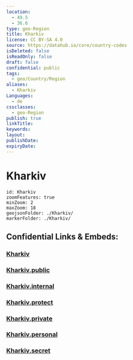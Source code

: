 ```yaml
---
location:
  - 49.5
  - 36.6
type: geo-Region
title: Kharkiv
license: CC BY-SA 4.0
source: https://datahub.io/core/country-codes
isDeleted: false
isReadOnly: false
draft: false
confidential: public
tags:
  - geo/Country/Region
aliases:
  - Kharkiv
Languages:
  - de
cssclasses:
  - geo-Region
publish: true
linkTitle:
keywords:
layout:
publishDate:
expiryDate:
---
```


# Kharkiv

```leaflet
id: Kharkiv
zoomFeatures: true 
minZoom: 2 
maxZoom: 18
geojsonFolder: ./Kharkiv/
markerFolder: ./Kharkiv/
```


## Confidential Links & Embeds: 

### [Kharkiv](/_Standards/Earth/Continent/Europe/Europe~East/Ukraine/Regions~Ukraine/Kharkiv.md) 

### [Kharkiv.public](/_public/Earth/Continent/Europe/Europe~East/Ukraine/Regions~Ukraine/Kharkiv.public.md) 

### [Kharkiv.internal](/_internal/Earth/Continent/Europe/Europe~East/Ukraine/Regions~Ukraine/Kharkiv.internal.md) 

### [Kharkiv.protect](/_protect/Earth/Continent/Europe/Europe~East/Ukraine/Regions~Ukraine/Kharkiv.protect.md) 

### [Kharkiv.private](/_private/Earth/Continent/Europe/Europe~East/Ukraine/Regions~Ukraine/Kharkiv.private.md) 

### [Kharkiv.personal](/_personal/Earth/Continent/Europe/Europe~East/Ukraine/Regions~Ukraine/Kharkiv.personal.md) 

### [Kharkiv.secret](/_secret/Earth/Continent/Europe/Europe~East/Ukraine/Regions~Ukraine/Kharkiv.secret.md)

